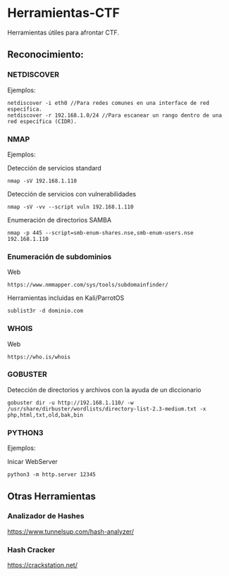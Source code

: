 # Herramientas-CTF
Herramientas útiles para afrontar CTF.

## Reconocimiento:
### NETDISCOVER
Ejemplos:
```
netdiscover -i eth0 //Para redes comunes en una interface de red específica.
netdiscover -r 192.168.1.0/24 //Para escanear un rango dentro de una red específica (CIDR).
```
### NMAP
Ejemplos:

Detección de servicios standard
```
nmap -sV 192.168.1.110
```
Detección de servicios con vulnerabilidades
```
nmap -sV -vv --script vuln 192.168.1.110
```
Enumeración de directorios SAMBA
```
nmap -p 445 --script=smb-enum-shares.nse,smb-enum-users.nse 192.168.1.110
```
### Enumeración de subdominios
Web
```
https://www.nmmapper.com/sys/tools/subdomainfinder/
```
Herramientas incluidas en Kali/ParrotOS
```
sublist3r -d dominio.com
```
### WHOIS
Web
```
https://who.is/whois
```
### GOBUSTER
Detección de directorios y archivos con la ayuda de un diccionario
```
gobuster dir -u http://192.168.1.110/ -w /usr/share/dirbuster/wordlists/directory-list-2.3-medium.txt -x php,html,txt,old,bak,bin
```
### PYTHON3
Ejemplos:

Inicar WebServer
```
python3 -m http.server 12345
```

## Otras Herramientas
### Analizador de Hashes
https://www.tunnelsup.com/hash-analyzer/

### Hash Cracker
https://crackstation.net/
